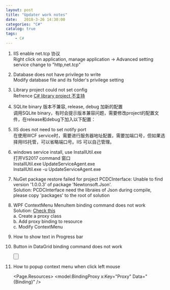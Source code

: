 ```yaml
---     
layout: post     
title: "Updater work notes"     
date:   2018-3-26 14:30:00      
categories: "C#"     
catalog: true     
tags:      
    - C#     
---     
```

     
    
1. IIS enable net.tcp 协议   
Right click on application, manage application -> Advanced setting   
service change to "http,net.tcp"   
   
2. Database does not have privilege to write   
Modify database file and its folder's privilege setting   
   
3. Library project could not set config   
Refrence [C# library project 不支持](http://kerwenzhang.github.io/c%23/2018/03/15/C-library-config/)   
   
4. SQLite binary 版本不兼容, release, debug 加新的配置   
调用SQLite binary，有时会提示版本兼容问题，需要修改project的配置文件，在release和debug下加入以下配置：   
   
5. IIS does not need to set notify port   
在使用WCF service时，需要进行服务器地址配置，需要加端口号，但如果选择用IIS托管，可以省略端口号。IIS 可以自己管理。   
   
6. windows service install, use InstallUtil.exe   
打开VS2017 command 窗口   
InstallUtil.exe UpdateServiceAgent.exe   
InstallUtil.exe -u UpdateServiceAgent.exe   
   
7. NuGet package restore failed for project PCDCInterface: Unable to find version '1.0.0.3' of package 'Newtonsoft.Json'.   
Solution: PCDCInterface need the libraies of Json during compile, please copy 'packages' to the root of solution   
   
8. WPF ContextMenu MenuItem binding command does not work   
Solution: [Check this](https://stackoverflow.com/questions/3583507/wpf-binding-a-contextmenu-to-an-mvvm-command)   
    a. Create a proxy class   
    b. Add proxy binding to resource    
    c. Modify ContextMenu  
    
9. How to show text in Progress bar  

    <Grid>
        <ProgressBar Value="{Binding Path=Percent, Mode=OneWay}" Minimum="0" Maximum="100" />
        <TextBlock Text="{Binding Path=Percent , StringFormat={}{0}%}" HorizontalAlignment="Center" ></TextBlock>
    </Grid>
    
10. Button in DataGrid binding command does not work  

    <Button Margin="5,0,0,0" DockPanel.Dock="Right" VerticalContentAlignment="Center" Style="{StaticResource BasicButtonStyle}" Command="{Binding RelativeSource={RelativeSource Mode=FindAncestor, AncestorType={x:Type DataGrid}}, Path=DataContext.StopButtonClickCommand}" >
        <Image Height="12" Source="/UpdateServiceClient;component/Resources/Images/stop.png" />
    </Button>
    
11. How to popup context menu when click left mouse  

    <Page.Resources>
        <model:BindingProxy x:Key="Proxy" Data="{Binding}" />
        <Style TargetType="{x:Type Button}" x:Key="BasicButtonStyle">
            <Style.Triggers>
                <EventTrigger RoutedEvent="Click">
                    <EventTrigger.Actions>
                        <BeginStoryboard>
                            <Storyboard>
                                <BooleanAnimationUsingKeyFrames Storyboard.TargetProperty="ContextMenu.IsOpen">
                                    <DiscreteBooleanKeyFrame KeyTime="0:0:0" Value="True"/>
                                </BooleanAnimationUsingKeyFrames>
                            </Storyboard>
                        </BeginStoryboard>
                    </EventTrigger.Actions>
                </EventTrigger>
            </Style.Triggers>
            <Setter Property="FocusVisualStyle" Value="{x:Null}"></Setter>
            <Setter Property="HorizontalContentAlignment" Value="Center"></Setter>
            <Setter Property="VerticalContentAlignment" Value="Center"></Setter>
            <Setter Property="Background" Value="{x:Null}"/>
            <Setter Property="BorderBrush" Value="{x:Null}"/>
            <Setter Property="Template">
                <Setter.Value>
                    <ControlTemplate TargetType="{x:Type ButtonBase}">
                        <Border Name="Chrome"
                                        Background="{TemplateBinding Background}"
                                        BorderBrush="{TemplateBinding BorderBrush}"
                                        BorderThickness="{TemplateBinding BorderThickness}"
                                        SnapsToDevicePixels="true">
                            <ContentPresenter Name="Presenter" Margin="{TemplateBinding Padding}"
                                          VerticalAlignment="{TemplateBinding VerticalContentAlignment}"
                                          HorizontalAlignment="{TemplateBinding HorizontalContentAlignment}"
                                          RecognizesAccessKey="True"
                                          SnapsToDevicePixels="{TemplateBinding SnapsToDevicePixels}"/>
                        </Border>
                    </ControlTemplate>
                </Setter.Value>
            </Setter>
        </Style>
        <Style x:Key="ProductButtonStyle" TargetType="{x:Type Button}" BasedOn="{StaticResource BasicButtonStyle}">
            <Setter Property="ContextMenu">
                <Setter.Value>
                    <ContextMenu DataContext="{Binding PlacementTarget.Tag, RelativeSource={RelativeSource Self}}">
                        <MenuItem Header="Ignore" Command="{Binding Source={StaticResource Proxy}, Path=Data.ProductIgnoreButtonCommand}" >

                        </MenuItem>
                    </ContextMenu>
                </Setter.Value>
            </Setter>

        </Style>
        <Style x:Key="PatchButtonStyle" TargetType="{x:Type Button}" BasedOn="{StaticResource BasicButtonStyle}">
            <Setter Property="ContextMenu">
                <Setter.Value>
                    <ContextMenu>
                        <MenuItem Header="Ignore" Command="{Binding Source={StaticResource Proxy}, Path=Data.PatchIgnoreButtonCommand}" />
                        <MenuItem Header="Download" Command="{Binding Source={StaticResource Proxy}, Path=Data.PatchDownloadButtonCommand}"/>
                    </ContextMenu>
                </Setter.Value>
            </Setter>
        </Style>
    </Page.Resources>
    
    <Button Margin="5,0,0,0" DockPanel.Dock="Right" VerticalContentAlignment="Center" Style="{StaticResource ProductButtonStyle}" Visibility="{Binding LatestVersionVisibility, Converter={StaticResource BoolToVisibility}}" >
        <Image Height="12" Source="/UpdateServiceClient;component/Resources/Images/read_more.png" />
    </Button>
    